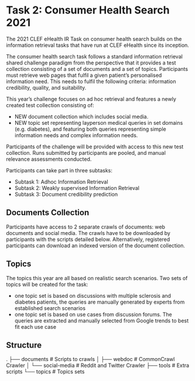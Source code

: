 # Task 2: Consumer Health Search 2021

The 2021 CLEF eHealth IR Task on consumer health search builds on the information retrieval tasks that have run at CLEF eHealth since its inception. 

The consumer health search task follows a standard information retrieval shared challenge paradigm from the perspective that it provides a test collection consisting of a set of documents and a set of topics. Participants must retrieve web pages that fulfil a given patient’s personalised information need. This needs to fulfil the following criteria: information credibility, quality, and suitability.

This year’s challenge focuses on ad hoc retrieval and features a newly created test collection consisting of:

- NEW document collection which includes social media.
- NEW topic set representing layperson medical queries in set domains (e.g. diabetes), and featuring both queries representing simple information needs and complex information needs.

Participants of the challenge will be provided with access to this new test collection. Runs submitted by participants are pooled, and manual relevance assessments conducted.

Participants can take part in three subtasks:
- Subtask 1: Adhoc Information Retrieval
- Subtask 2: Weakly supervised Information Retrieval
- Subtask 3: Document credibility prediction

## Documents Collection
Participants have access to 2 separate crawls of documents: web documents and social media. The crawls have to be downloaded by participants with the scripts detailed below. Alternatively, registered participants can download an indexed version of the document collection.

## Topics
The topics this year are all based on realistic search scenarios. Two sets of topics will be created for the task:

- one topic set is based on discussions with multiple sclerosis and diabetes patients, the queries are manually generated by experts from established search scenarios
- one topic set is based on use cases from discussion forums. The queries are extracted and manually selected from Google trends to best fit each use case

## Structure
  .
    ├── documents               # Scripts to crawls
    │   ├── webdoc              # CommonCrawl Crawler
    │   └── social-media        # Reddit and Twitter Crawler
    ├── tools                   # Extra scripts 
    └── topics                  # Topics sets


